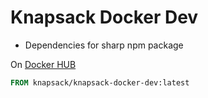 # Knapsack Docker Dev

- Dependencies for sharp npm package
  
On [Docker HUB](https://hub.docker.com/repository/docker/knapsack/knapsack-docker-dev)

```dockerfile
FROM knapsack/knapsack-docker-dev:latest
```